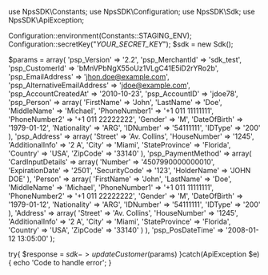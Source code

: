 use NpsSDK\Constants;
use NpsSDK\Configuration;
use NpsSDK\Sdk;
use NpsSDK\ApiException;

Configuration::environment(Constants::STAGING_ENV);
Configuration::secretKey("_YOUR_SECRET_KEY_");
$sdk = new Sdk();

$params = array(
    'psp_Version' => '2.2',
    'psp_MerchantId' => 'sdk_test',
    'psp_CustomerId' => 'bMnVPbNgX55oUz1VLgC41E5iD2rYRo2b',
    'psp_EmailAddress' => 'jhon.doe@example.com',
    'psp_AlternativeEmailAddress' => 'jdoe@example.com',
    'psp_AccountCreatedAt' => '2010-10-23',
    'psp_AccountID' => 'jdoe78',
    'psp_Person' => array(
        'FirstName' => 'John',
        'LastName' => 'Doe',
        'MiddleName' => 'Michael',
        'PhoneNumber1' => '+1 011 11111111',
        'PhoneNumber2' => '+1 011 22222222',
        'Gender' => 'M',
        'DateOfBirth' => '1979-01-12',
        'Nationality' => 'ARG',
        'IDNumber' => '54111111',
        'IDType' => '200'
    ),
    'psp_Address' => array(
        'Street' => 'Av. Collins',
        'HouseNumber' => '1245',
        'AdditionalInfo' => '2 A',
        'City' => 'Miami',
        'StateProvince' => 'Florida',
        'Country' => 'USA',
        'ZipCode' => '33140'
    ),
    'psp_PaymentMethod' => array(
        'CardInputDetails' => array(
            'Number' => '4507990000000010',
            'ExpirationDate' => '2501',
            'SecurityCode' => '123',
            'HolderName' => 'JOHN DOE'
            ),
        'Person' => array(
            'FirstName' => 'John',
            'LastName' => 'Doe',
            'MiddleName' => 'Michael',
            'PhoneNumber1' => '+1 011 11111111',
            'PhoneNumber2' => '+1 011 22222222',
            'Gender' => 'M',
            'DateOfBirth' => '1979-01-12',
            'Nationality' => 'ARG',
            'IDNumber' => '54111111',
            'IDType' => '200'
            ),
        'Address' => array(
            'Street' => 'Av. Collins',
            'HouseNumber' => '1245',
            'AdditionalInfo' => '2 A',
            'City' => 'Miami',
            'StateProvince' => 'Florida',
            'Country' => 'USA',
            'ZipCode' => '33140'
            )
    ),
    'psp_PosDateTime' => '2008-01-12 13:05:00'
);

try{ 
    $response = $sdk->updateCustomer($params) 
}catch(ApiException $e){ 
    echo 'Code to handle error'; 
} 
